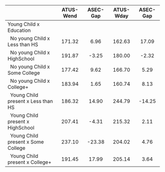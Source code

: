 
|                      |    ATUS-Wend |     ASEC-Gap |    ATUS-Wday |     ASEC-Gap |
| -------------------- | :----------: | :----------: | :----------: | :----------: |
| Young Child x Education |              |              |              |              |
| &nbsp;&nbsp;No young Child x Less than HS |       171.32 |         6.96 |       162.63 |        17.09 |
| &nbsp;&nbsp;No young Child x HighSchool |       191.87 |        -3.25 |       180.00 |        -2.32 |
| &nbsp;&nbsp;No young Child x Some College |       177.42 |         9.62 |       166.70 |         5.29 |
| &nbsp;&nbsp;No young Child x College+ |       183.94 |         1.65 |       160.74 |         8.13 |
| &nbsp;&nbsp;Young Child present x Less than HS |       186.32 |        14.90 |       244.79 |       -14.25 |
| &nbsp;&nbsp;Young Child present x HighSchool |       207.41 |        -4.31 |       215.32 |         2.11 |
| &nbsp;&nbsp;Young Child present x Some College |       237.10 |       -23.38 |       204.02 |         4.76 |
| &nbsp;&nbsp;Young Child present x College+ |       191.45 |        17.99 |       205.14 |         3.64 |

